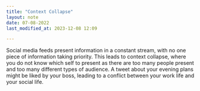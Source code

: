 ```yaml
---
title: "Context Collapse"
layout: note
date: 07-08-2022
last_modified_at: 2023-12-08 12:09

---
```


Social media feeds present information in a constant stream, with no one piece of information taking priority. This leads to context collapse, where you do not know which self to present as there are too many people present and too many different types of audience. A tweet about your evening plans might be liked by your boss, leading to a conflict between your work life and your social life.
